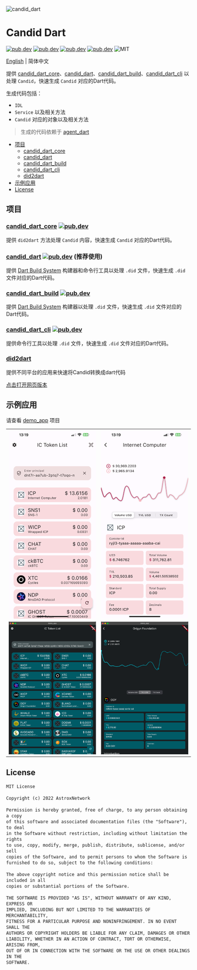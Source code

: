![candid_dart](https://socialify.git.ci/AstroxNetwork/candid_dart/image?description=1&font=Source%20Code%20Pro&forks=1&issues=1&logo=https%3A%2F%2Fraw.githubusercontent.com%2FAstroxNetwork%2Fcandid_dart%2Fmain%2Fdocs%2Fassets%2Fic.svg&name=1&pattern=Circuit%20Board&pulls=1&stargazers=1&theme=Auto)

# Candid Dart

[![pub,dev](https://img.shields.io/pub/v/candid_dart?color=%230175C2&label=candid_dart&logo=dart)](https://pub.dev/packages/candid_dart)
[![pub,dev](https://img.shields.io/pub/v/candid_dart_core?color=%230175C2&label=candid_dart_core&logo=dart)](https://pub.dev/packages/candid_dart_core)
[![pub,dev](https://img.shields.io/pub/v/candid_dart_build?color=%230175C2&label=candid_dart_build&logo=dart)](https://pub.dev/packages/candid_dart_build)
[![pub,dev](https://img.shields.io/pub/v/candid_dart_cli?color=%230175C2&label=candid_dart_cli&logo=dart)](https://pub.dev/packages/candid_dart_cli)
![MIT](https://img.shields.io/github/license/AstroxNetwork/candid_dart)

[English](README.md) | 简体中文

提供 [candid_dart_core](packages/core)、[candid_dart](packages/candid)、[candid_dart_build](packages/build)、[candid_dart_cli](packages/cli)
以处理 `Candid`，快速生成 `Candid` 对应的Dart代码。

生成代码包括：

- `IDL`
- `Service` 以及相关方法
- `Candid` 对应的对象以及相关方法

> 生成的代码依赖于 [agent_dart](https://github.com/AstroxNetwork/agent_dart)

<!-- toc -->

- [项目](#%E9%A1%B9%E7%9B%AE)
  * [candid_dart_core](#candid_dart_core)
  * [candid_dart](#candid_dart)
  * [candid_dart_build](#candid_dart_build)
  * [candid_dart_cli](#candid_dart_cli)
  * [did2dart](#did2dart)
- [示例应用](#%E7%A4%BA%E4%BE%8B%E5%BA%94%E7%94%A8)
- [License](#license)

<!-- tocstop -->

## 项目

### [candid_dart_core](packages/core) [![pub,dev](https://img.shields.io/pub/v/candid_dart_core?color=%230175C2&label=candid_dart_core&logo=dart)](https://pub.dev/packages/candid_dart_core)

提供 `did2dart` 方法处理 `Candid` 内容，快速生成 `Candid` 对应的Dart代码。

### [candid_dart](packages/candid) [![pub,dev](https://img.shields.io/pub/v/candid_dart?color=%230175C2&label=candid_dart&logo=dart)](https://pub.dev/packages/candid_dart) (推荐使用)

提供 [Dart Build System](https://github.com/dart-lang/build) 构建器和命令行工具以处理 `.did` 文件，快速生成 `.did`
文件对应的Dart代码。

### [candid_dart_build](packages/build) [![pub,dev](https://img.shields.io/pub/v/candid_dart_build?color=%230175C2&label=candid_dart_build&logo=dart)](https://pub.dev/packages/candid_dart_build)

提供 [Dart Build System](https://github.com/dart-lang/build) 构建器以处理 `.did` 文件，快速生成 `.did` 文件对应的Dart代码。

### [candid_dart_cli](packages/cli) [![pub,dev](https://img.shields.io/pub/v/candid_dart_cli?color=%230175C2&label=candid_dart_cli&logo=dart)](https://pub.dev/packages/candid_dart_cli)

提供命令行工具以处理 `.did` 文件，快速生成 `.did` 文件对应的Dart代码。

### [did2dart](https://github.com/iota9star/did2dart)

提供不同平台的应用来快速将Candid转换成dart代码

[点击打开网页版本](https://did2dart.astrox.app/#/)

## 示例应用

请查看 [demo_app](apps/demo_app) 项目

<table>
<tr>
<td><img src="docs/assets/iphone1.PNG" alt="iPhone home"></td>
<td><img src="docs/assets/iphone2.PNG" alt="iPhone token detail"></td>
</tr>
<tr>
<td><img src="docs/assets/mac1.png" alt="MacOS home"></td>
<td><img src="docs/assets/mac2.png" alt="MacOS token detail"></td>
</tr>
</table> 

## License

```text
MIT License

Copyright (c) 2022 AstroxNetwork

Permission is hereby granted, free of charge, to any person obtaining a copy
of this software and associated documentation files (the "Software"), to deal
in the Software without restriction, including without limitation the rights
to use, copy, modify, merge, publish, distribute, sublicense, and/or sell
copies of the Software, and to permit persons to whom the Software is
furnished to do so, subject to the following conditions:

The above copyright notice and this permission notice shall be included in all
copies or substantial portions of the Software.

THE SOFTWARE IS PROVIDED "AS IS", WITHOUT WARRANTY OF ANY KIND, EXPRESS OR
IMPLIED, INCLUDING BUT NOT LIMITED TO THE WARRANTIES OF MERCHANTABILITY,
FITNESS FOR A PARTICULAR PURPOSE AND NONINFRINGEMENT. IN NO EVENT SHALL THE
AUTHORS OR COPYRIGHT HOLDERS BE LIABLE FOR ANY CLAIM, DAMAGES OR OTHER
LIABILITY, WHETHER IN AN ACTION OF CONTRACT, TORT OR OTHERWISE, ARISING FROM,
OUT OF OR IN CONNECTION WITH THE SOFTWARE OR THE USE OR OTHER DEALINGS IN THE
SOFTWARE.
```


